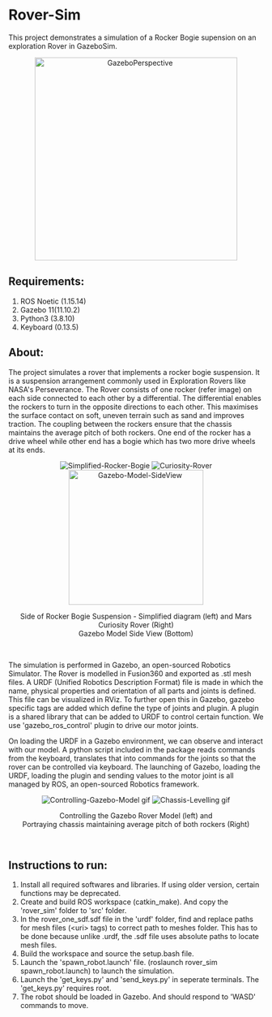 # Rover-Sim
This project demonstrates a simulation of a Rocker Bogie supension on an exploration Rover in GazeboSim.
<p align="center">
  <img alt="GazeboPerspective" src="https://user-images.githubusercontent.com/36150054/191451555-0bf38b26-dbee-4f7f-b0cd-1d239f7cbe61.png" height="400">
</p>

## Requirements:
1. ROS Noetic (1.15.14)
2. Gazebo 11(11.10.2)
3. Python3 (3.8.10)
4. Keyboard (0.13.5)

## About: 
The project simulates a rover that implements a rocker bogie suspension. It is a suspension arrangement commonly used in Exploration Rovers like NASA's Perseverance. The Rover consists of one rocker (refer image) on each side connected to each other by a differential. The differential enables the rockers to turn in the opposite directions to each other. This maximises the surface contact on soft, uneven terrain such as sand and improves traction. The coupling between the rockers ensure that the chassis maintains the average pitch of both rockers. One end of the rocker has a drive wheel while other end has a bogie which has two more drive wheels at its ends.
<p align="center">
  <img src="https://user-images.githubusercontent.com/36150054/191450118-85a45d69-2e55-4c86-8a08-b847959508d7.png" alt="Simplified-Rocker-Bogie">
  <img src="https://user-images.githubusercontent.com/36150054/191450247-00201f16-4efd-4964-bd0a-d9543c86b185.jpg" alt="Curiosity-Rover">
  <img src="https://user-images.githubusercontent.com/36150054/191453933-833a3265-5e90-400a-be15-2656d1566440.png" alt="Gazebo-Model-SideView" height="266">
</p>
<p align="center">Side of Rocker Bogie Suspension - Simplified diagram (left) and Mars Curiosity Rover (Right)<br>Gazebo Model Side View (Bottom)</p><br>

The simulation is performed in Gazebo, an open-sourced Robotics Simulator. The Rover is modelled in Fusion360 and exported as .stl mesh files. A URDF (Unified Robotics Description Format) file is made in which the name, physical properties and orientation of all parts and joints is defined. This file can be visualized in RViz. To further open this in Gazebo, gazebo specific tags are added which define the type of joints and plugin. A plugin is a shared library that can be added to URDF to control certain function. We use 'gazebo_ros_control' plugin to drive our motor joints.

On loading the URDF in a Gazebo environment, we can observe and interact with our model. A python script included in the package reads commands from the keyboard, translates that into commands for the joints so that the rover can be controlled via keyboard. The launching of Gazebo, loading the URDF, loading the plugin and sending values to the motor joint is all managed by ROS, an open-sourced Robotics framework.

<p align="center">
  <img src="https://user-images.githubusercontent.com/36150054/191462023-9565798e-f280-466b-bfae-0957397516c2.gif" alt="Controlling-Gazebo-Model gif">
  <img src="https://user-images.githubusercontent.com/36150054/191477479-7854fb50-5afc-4ec0-a923-abb6941be94e.gif" alt="Chassis-Levelling gif">
</p>
<p align="center">Controlling the Gazebo Rover Model (left) and <br>Portraying chassis maintaining average pitch of both rockers (Right)</p><br>

## Instructions to run:
1. Install all required softwares and libraries. If using older version, certain functions may be deprecated.
2. Create and build ROS workspace (catkin_make). And copy the 'rover_sim' folder to 'src' folder.
3. In the rover_one_sdf.sdf file in the 'urdf' folder, find and replace paths for mesh files (&lt;uri> tags) to correct path to meshes folder. This has to be done because unlike .urdf, the .sdf file uses absolute paths to locate mesh files.
4. Build the workspace and source the setup.bash file.
5. Launch the 'spawn_robot.launch' file. (roslaunch rover_sim spawn_robot.launch) to launch the simulation.
6. Launch the 'get_keys.py' and 'send_keys.py' in seperate terminals. The 'get_keys.py' requires root.
7. The robot should be loaded in Gazebo. And should respond to 'WASD' commands to move.

